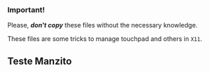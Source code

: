 ### **Important!**

Please, ***don't copy*** these files without the necessary knowledge.

These files are some tricks to manage touchpad and others in `X11`.

## Teste Manzito

